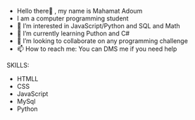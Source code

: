- Hello there👋 , my name is Mahamat Adoum
- I am a computer programming student
- 👀 I’m interested in JavaScript/Python and SQL and Math
- 🌱 I’m currently learning Puthon and C#
- 💞️ I’m looking to collaborate on any programming challenge
- 📫 How to reach me: You can DMS me if you need help


SKILLS:
- HTMLL
- CSS
- JavaScript
- MySql
- Python

<!---
MahamatTech/MahamatTech is a ✨ special ✨ repository because its `README.md` (this file) appears on your GitHub profile.
You can click the Preview link to take a look at your changes.
--->
